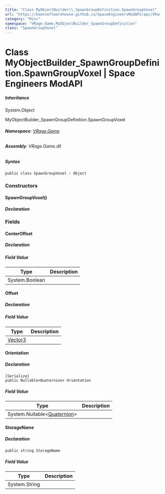 ```yaml
---
title: "Class MyObjectBuilder\\_SpawnGroupDefinition.SpawnGroupVoxel"
url: "https://keensoftwarehouse.github.io/SpaceEngineersModAPI/api/VRage.Game.MyObjectBuilder_SpawnGroupDefinition.SpawnGroupVoxel.html"
category: "Misc"
namespace: "VRage.Game.MyObjectBuilder_SpawnGroupDefinition"
class: "SpawnGroupVoxel"
---
```


# Class MyObjectBuilder\_SpawnGroupDefinition.SpawnGroupVoxel | Space Engineers ModAPI

##### Inheritance

System.Object

MyObjectBuilder\_SpawnGroupDefinition.SpawnGroupVoxel

###### **Namespace**: [VRage.Game](https://keensoftwarehouse.github.io/SpaceEngineersModAPI/api/VRage.Game.html)

###### **Assembly**: VRage.Game.dll

##### Syntax

```
public class SpawnGroupVoxel : Object
```

### Constructors

#### SpawnGroupVoxel()

##### Declaration

### Fields

#### CenterOffset

##### Declaration

##### Field Value

| Type | Description |
| --- | --- |
| System.Boolean |     |

#### Offset

##### Declaration

##### Field Value

| Type | Description |
| --- | --- |
| [Vector3](https://keensoftwarehouse.github.io/SpaceEngineersModAPI/api/VRageMath.Vector3.html) |     |

#### Orientation

##### Declaration

```
[Serialize]
public Nullable<Quaternion> Orientation
```

##### Field Value

| Type | Description |
| --- | --- |
| System.Nullable<[Quaternion](https://keensoftwarehouse.github.io/SpaceEngineersModAPI/api/VRageMath.Quaternion.html)\> |     |

#### StorageName

##### Declaration

```
public string StorageName
```

##### Field Value

| Type | Description |
| --- | --- |
| System.String |     |